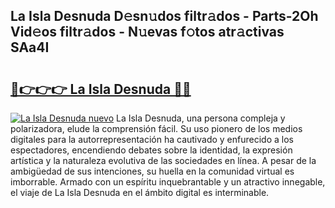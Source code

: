 ## La Isla Desnuda D𝚎sn𝚞dos filtr𝚊dos - Parts-2Oh Vid𝚎os filtr𝚊dos - N𝚞evas f𝚘tos atr𝚊ctivas SAa4I

# <h2><a href="http://mb1spu.tromn.icu/?c=La+Isla+Desnuda">🔗👉👉👉 La Isla Desnuda 🔗🔗</a></h2>

[![La Isla Desnuda nuevo](https://i.imgur.com/pEAQMta.gif)](http://mb1spu.tromn.icu/?c=La+Isla+Desnuda)
La Isla Desnuda, una persona compleja y polarizadora, elude la comprensión fácil. Su uso pionero de los medios digitales para la autorrepresentación ha cautivado y enfurecido a los espectadores, encendiendo debates sobre la identidad, la expresión artística y la naturaleza evolutiva de las sociedades en línea. A pesar de la ambigüedad de sus intenciones, su huella en la comunidad virtual es imborrable. Armado con un espíritu inquebrantable y un atractivo innegable, el viaje de La Isla Desnuda en el ámbito digital es interminable.
